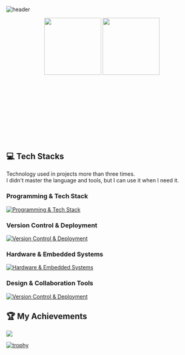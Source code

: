 <!-- kgh2005's ReadMe -->
![header](https://capsule-render.vercel.app/api?type=waving&color=gradient&height=170&section=header&text=KimGeunHyeong&fontSize=60&animation=fadeIn&fontAlignY=38&desc=Robotics&descAlignY=68&descAlign=72.8)

<div align="center" style="margin-bottom:200px">
    <img height=150px align="center" src="https://github-readme-stats.vercel.app/api?username=RuthGyeul&theme=radical&show_icons=true" />
    <img height=150px align="center" src="https://github-readme-stats.vercel.app/api/top-langs/?username=RuthGyeul&layout=compact&theme=radical" />
</div>

## 💻 Tech Stacks
Technology used in projects more than three times.<br/>
I didn't master the language and tools, but I can use it when I need it.

### Programming & Tech Stack
[![Programming & Tech Stack](https://skillicons.dev/icons?i=c,cpp,js,py,html,css,visualstudio,vscode,idea,pycharm,qt,aws,ros,opencv&perline=9&theme=light)](https://skillicons.dev)

### Version Control & Deployment
[![Version Control & Deployment](https://skillicons.dev/icons?i=git,github,ubuntu,windows,apple&perline=10&theme=light)](https://skillicons.dev)

### Hardware & Embedded Systems
[![Hardware & Embedded Systems](https://skillicons.dev/icons?i=arduino,raspberrypi&perline=12&theme=light)](https://skillicons.dev)


### Design & Collaboration Tools
[![Version Control & Deployment](https://skillicons.dev/icons?i=figma,obsidian,notion,replit&perline=10&theme=light)](https://skillicons.dev)

## 🏆 My Achievements
<a href="https://opgc.me/#/users/kgh2005" target="_blank"><img src="https://api.opgc.me/githubs/users/kgh2005/tag/?theme=prism" /></a>

[![trophy](https://github-profile-trophy.vercel.app/?username=kgh2005&row=1&column=10&theme=monokai)](https://github.com/ryo-ma/github-profile-trophy)


